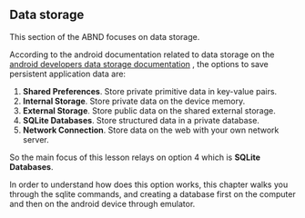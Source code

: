 ## Data storage

This section of the ABND focuses on data storage. 

According to the android documentation related to data storage on the [android developers data storage documentation](https://developer.android.com/guide/topics/data/data-storage.html "Android developers data storage") 
, the options to save persistent application data are:

1. **Shared Preferences**.  Store private primitive data in key-value pairs.
2. **Internal Storage**. Store private data on the device memory.
3. **External Storage**.  Store public data on the shared external storage.
4. **SQLite Databases**. Store structured data in a private database.
5. **Network Connection**. Store data on the web with your own network server.

So the main focus of this lesson relays on option 4 which is **SQLite Databases**.

In order to understand how does this option works, this chapter walks you through the  sqlite commands, and creating a database first on the computer and then on the android device through emulator. 

